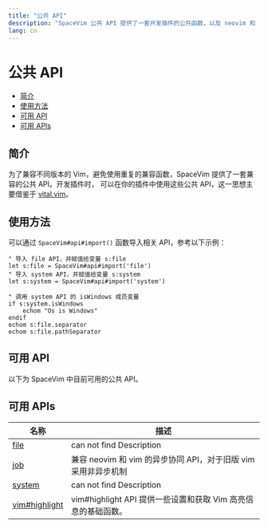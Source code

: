 ```yaml
---
title: "公共 API"
description: "SpaceVim 公共 API 提供了一套开发插件的公共函数，以及 neovim 和 vim 的兼容组件"
lang: cn
---
```


# 公共 API

<!-- vim-markdown-toc GFM -->

- [简介](#简介)
- [使用方法](#使用方法)
- [可用 API](#可用-api)
- [可用 APIs](#可用-apis)

<!-- vim-markdown-toc -->

## 简介

为了兼容不同版本的 Vim，避免使用重复的兼容函数，SpaceVim 提供了一套兼容的公共 API。开发插件时，
可以在你的插件中使用这些公共 API，这一思想主要借鉴于 [vital.vim](https://github.com/vim-jp/vital.vim)。

## 使用方法

可以通过 `SpaceVim#api#import()` 函数导入相关 API，参考以下示例：

```viml
" 导入 file API，并赋值给变量 s:file
let s:file = SpaceVim#api#import('file')
" 导入 system API，并赋值给变量 s:system
let s:system = SpaceVim#api#import('system')

" 调用 system API 的 isWindows 成员变量
if s:system.isWindows
    echom "Os is Windows"
endif
echom s:file.separator
echom s:file.pathSeparator
```

## 可用 API

以下为 SpaceVim 中目前可用的公共 API。

<!-- SpaceVim api cn list start -->

## 可用 APIs

| 名称                            | 描述                                                           |
| ------------------------------- | -------------------------------------------------------------- |
| [file](file/)                   | can not find Description                                       |
| [job](job/)                     | 兼容 neovim 和 vim 的异步协同 API，对于旧版 vim 采用非异步机制 |
| [system](system/)               | can not find Description                                       |
| [vim#highlight](vim/highlight/) | vim#highlight API 提供一些设置和获取 Vim 高亮信息的基础函数。  |

<!-- SpaceVim api cn list end -->
